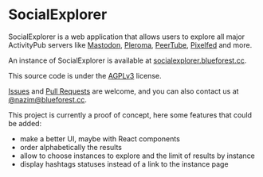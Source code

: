 
# SocialExplorer

SocialExplorer is a web application that allows users to explore all major
ActivityPub servers like [Mastodon](https://github.com/mastodon/mastodon),
[Pleroma](https://git.pleroma.social/pleroma),
[PeerTube](https://github.com/Chocobozzz/PeerTube),
[Pixelfed](https://github.com/pixelfed/pixelfed) and more.

An instance of SocialExplorer is available at [socialexplorer.blueforest.cc](https://socialexplorer.blueforest.cc).

This source code is under the [AGPLv3](./LICENSE) license.

[Issues](https://github.com/blue-forest/socialexplorer/issues) and
[Pull Requests](https://github.com/blue-forest/socialexplorer/pulls) are
welcome, and you can also contact us at
[@nazim@blueforest.cc](https://social.blueforest.cc/@nazim).

This project is currently a proof of concept, here some features that could be
added:
- make a better UI, maybe with React components
- order alphabetically the results
- allow to choose instances to explore and the limit of results by instance
- display hashtags statuses instead of a link to the instance page
